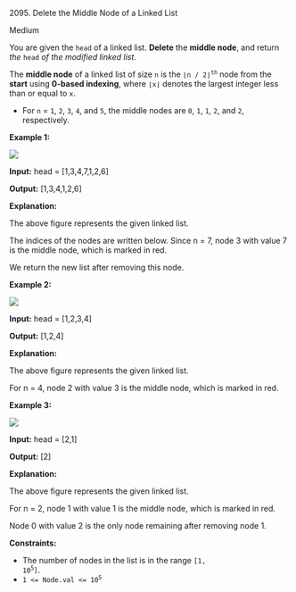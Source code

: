 2095\. Delete the Middle Node of a Linked List

Medium

You are given the `head` of a linked list. **Delete** the **middle node**, and return _the_ `head` _of the modified linked list_.

The **middle node** of a linked list of size `n` is the <code>⌊n / 2⌋<sup>th</sup></code> node from the **start** using **0-based indexing**, where `⌊x⌋` denotes the largest integer less than or equal to `x`.

*   For `n` = `1`, `2`, `3`, `4`, and `5`, the middle nodes are `0`, `1`, `1`, `2`, and `2`, respectively.

**Example 1:**

![](https://leetcode-in-java.github.io/src/main/java/g2001_2100/s2095_delete_the_middle_node_of_a_linked_list/eg1drawio.png)

**Input:** head = [1,3,4,7,1,2,6]

**Output:** [1,3,4,1,2,6]

**Explanation:**

The above figure represents the given linked list.

The indices of the nodes are written below. Since n = 7, node 3 with value 7 is the middle node, which is marked in red.

We return the new list after removing this node. 

**Example 2:**

![](https://leetcode-in-java.github.io/src/main/java/g2001_2100/s2095_delete_the_middle_node_of_a_linked_list/eg2drawio.png)

**Input:** head = [1,2,3,4]

**Output:** [1,2,4]

**Explanation:**

The above figure represents the given linked list.

For n = 4, node 2 with value 3 is the middle node, which is marked in red. 

**Example 3:**

![](https://leetcode-in-java.github.io/src/main/java/g2001_2100/s2095_delete_the_middle_node_of_a_linked_list/eg3drawio.png)

**Input:** head = [2,1]

**Output:** [2]

**Explanation:**

The above figure represents the given linked list.

For n = 2, node 1 with value 1 is the middle node, which is marked in red.

Node 0 with value 2 is the only node remaining after removing node 1.

**Constraints:**

*   The number of nodes in the list is in the range <code>[1, 10<sup>5</sup>]</code>.
*   <code>1 <= Node.val <= 10<sup>5</sup></code>